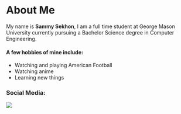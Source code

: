 <div >
  <h1> About Me </h1>
  <p> My name is <strong>Sammy Sekhon</strong>, I am a full time student at George Mason University currently pursuing a Bachelor Science degree in Computer Engineering.
  <h4> A few hobbies of mine include:</h4>
  <ul>
    <li>Watching and playing American Football</li> 
    <li>Watching anime</li>
    <li>Learning new things</li>
  </ul>

  <h3>Social Media:</h3>
  <a href="https://my.indeed.com/resume?hl=en&co=US&from=gnav-homepage&_ga=2.253657551.714605918.1645113810-1955475523.1645113810"><img src ="https://d2q79iu7y748jz.cloudfront.net/s/_squarelogo/256x256/96a94a53132c2068f83026b8bfe26f86">
  </p>
</div>

